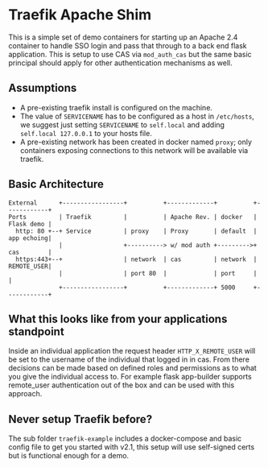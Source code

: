 # Traefik Apache Shim
This is a simple set of demo containers for starting up an Apache 2.4 container to handle SSO login and pass that through to a back end flask application.  This is setup to use CAS via `mod_auth_cas` but the same basic principal should apply for other authentication mechanisms as well.

## Assumptions
* A pre-existing traefik install is configured on the machine.
* The value of `SERVICENAME` has to be configured as a host in `/etc/hosts`, we suggest just setting `SERVICENAME` to `self.local` and adding `self.local 127.0.0.1` to your hosts file.
* A pre-existing network has been created in docker named `proxy`; only containers exposing connections to this network will be available via traefik.


## Basic Architecture

```
External      +-----------------+          +-------------+          +------------+
Ports         | Traefik         |          | Apache Rev. | docker   | Flask demo |
  http: 80 +--+ Service         | proxy    | Proxy       | default  | app echoing|
              |                 +----------> w/ mod auth +--------->+ cas        |
  https:443+--+                 | network  | cas         | network  | REMOTE_USER|
              |                 | port 80  |             | port     |            |
              +-----------------+          +-------------+ 5000     +------------+
```

## What this looks like from your applications standpoint
Inside an individual application the request header `HTTP_X_REMOTE_USER` will be set to the username of the individual that logged in in cas. From there decisions can be made based on defined roles and permissions as to what you give the individual access to.  For example flask app-builder supports remote_user authentication out of the box and can be used with this approach.

## Never setup Traefik before?
The sub folder `traefik-example` includes a docker-compose and basic config file to get you started with v2.1, this setup will use self-signed certs but is functional enough for a demo.
